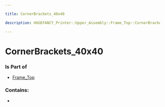 ```yaml
---

title: CornerBrackets_40x40

description: HUGEFANCY_Printer::Upper_Assembly::Frame_Top::CornerBrackets_40x40

---
```

# CornerBrackets_40x40
<script>
    var geoarray = '{"CornerBrackets_40x40": {}}';
</script>
<script>
    var basepath = '/assets/HUGEFANCY_Printer/Upper_Assembly/Frame_Top/';
</script>
<link rel="stylesheet" href="/css/container.css">

<div id="container"></div>

<!-- these are the required scripts for the three.js scene -->
<script src="/lib/three.min.js"></script>
<script src="/lib/OrbitControls.js"></script>
<script src="/lib/RectAreaLightUniformsLib.js"></script>
<!-- this is your app's lib file -->
<script src="/lib/triceratops_app.js"></script>
### Is Part of
- [Frame_Top](../Frame_Top)  

### Contains:
- [](./CornerBrackets_40x40/)

